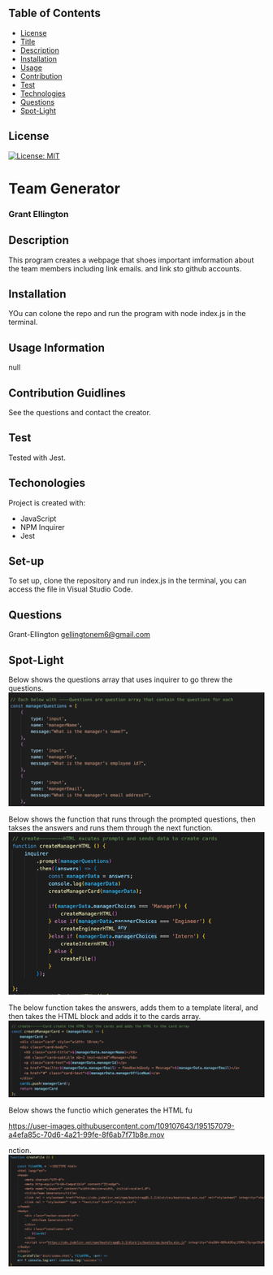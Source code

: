 ## Table of Contents
* [License](*License)
* [Title](*Title)
* [Description](*Description)
* [Installation](*Installation)
* [Usage](*Usage)
* [Contribution](*Contribution)
* [Test](*Test)
* [Technologies](*Technologies)
* [Questions](*Questions)
* [Spot-Light](*Spot-Light)

## License

[![License: MIT](https://img.shields.io/badge/License-MIT-yellow.svg)](https://opensource.org/licenses/MIT)

# Team Generator 
### Grant Ellington
## Description

This program creates a webpage that shoes important imformation about the team members including link emails. and link sto github accounts. 

## Installation

YOu can colone the repo and run the program with node index.js in the terminal.

## Usage Information

null

## Contribution Guidlines
See the questions and contact the creator.

## Test

Tested with Jest.


## Techonologies
Project is created with:
* JavaScript
* NPM Inquirer
* Jest
## Set-up

To set up, clone the repository and run index.js in the terminal, you can access the file in Visual Studio Code. 


## Questions

Grant-Ellington
[gellingtonem6@gmail.com](gellingtonem6@gmail.com)

## Spot-Light

Below shows the questions array that uses inquirer to go threw the questions.
![questions](./img/questions.png)

Below shows the function that runs through the prompted questions, then takses the answers and runs them through the next function. 
![createsHTML](./img/createManagerHTML.png)

The below function takes the answers, adds them to a template literal, and then takes the HTML block and adds it to the cards array.
![something](./img/createManagerCard.png)

Below shows the functio which generates the HTML fu

https://user-images.githubusercontent.com/109107643/195157079-a4efa85c-70d6-4a21-99fe-8f6ab7f71b8e.mov

nction.
![something](./img/createFile.png)

